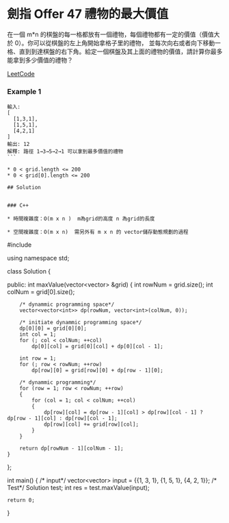 # 劍指 Offer 47 禮物的最大價值

在一個 m*n 的棋盤的每一格都放有一個禮物，每個禮物都有一定的價值（價值大於 0）。你可以從棋盤的左上角開始拿格子里的禮物，
並每次向右或者向下移動一格、直到到達棋盤的右下角。給定一個棋盤及其上面的禮物的價值，請計算你最多能拿到多少價值的禮物？

[LeetCode](https://leetcode-cn.com/problems/li-wu-de-zui-da-jie-zhi-lcof/) 

### Example 1
```
輸入: 
[
  [1,3,1],
  [1,5,1],
  [4,2,1]
]
輸出: 12
解釋: 路徑 1→3→5→2→1 可以拿到最多價值的禮物
``` 

* 0 < grid.length <= 200
* 0 < grid[0].length <= 200

## Solution  


### C++

* 時間複雜度：O(m x n )  m為grid的高度 n 為grid的長度

* 空間複雜度：O(m x n)  需另外有 m x n 的 vector儲存動態規劃的過程

```
#include <vector>

using namespace std;

class Solution
{

public:
    int maxValue(vector<vector<int>> &grid)
    {
        int rowNum = grid.size();
        int colNum = grid[0].size();

        /* dynammic programming space*/
        vector<vector<int>> dp(rowNum, vector<int>(colNum, 0));

        /* initiate dynammic programming space*/
        dp[0][0] = grid[0][0];
        int col = 1;
        for (; col < colNum; ++col)
            dp[0][col] = grid[0][col] + dp[0][col - 1];

        int row = 1;
        for (; row < rowNum; ++row)
            dp[row][0] = grid[row][0] + dp[row - 1][0];

        /* dynammic programming*/
        for (row = 1; row < rowNum; ++row)
        {
            for (col = 1; col < colNum; ++col)
            {
                dp[row][col] = dp[row - 1][col] > dp[row][col - 1] ? dp[row - 1][col] : dp[row][col - 1];
                dp[row][col] += grid[row][col];
            }
        }

        return dp[rowNum - 1][colNum - 1];
    }
};

int main()
{
    /* input*/
    vector<vector<int>> input = {{1, 3, 1}, {1, 5, 1}, {4, 2, 1}};
    /* Test*/
    Solution test;
    int res = test.maxValue(input);

    return 0;
}
```